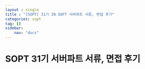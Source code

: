 ```yaml
---
layout : single
title : "[SOPT] 31기 IN SOPT 서버파트 서류, 면접 후기"
categories: sopt
tag: []
sidebar:
    nav: "docs"
---
```


# SOPT 31기 서버파트 서류, 면접 후기